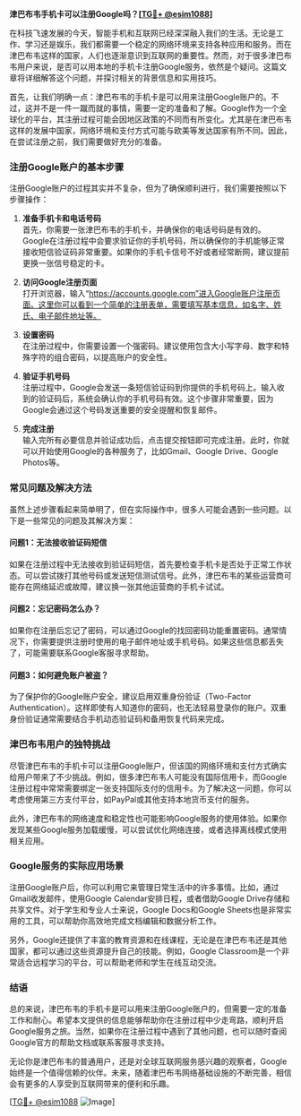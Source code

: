 **津巴布韦手机卡可以注册Google吗？[[TG💪+ @esim1088](https://t.me/s/esim1088)]**

在科技飞速发展的今天，智能手机和互联网已经深深融入我们的生活。无论是工作、学习还是娱乐，我们都需要一个稳定的网络环境来支持各种应用和服务。而在津巴布韦这样的国家，人们也逐渐意识到互联网的重要性。然而，对于很多津巴布韦用户来说，是否可以用本地的手机卡注册Google服务，依然是个疑问。这篇文章将详细解答这个问题，并探讨相关的背景信息和实用技巧。

首先，让我们明确一点：津巴布韦的手机卡是可以用来注册Google账户的。不过，这并不是一件一蹴而就的事情，需要一定的准备和了解。Google作为一个全球化的平台，其注册过程可能会因地区政策的不同而有所变化。尤其是在津巴布韦这样的发展中国家，网络环境和支付方式可能与欧美等发达国家有所不同。因此，在尝试注册之前，我们需要做好充分的准备。

### 注册Google账户的基本步骤

注册Google账户的过程其实并不复杂，但为了确保顺利进行，我们需要按照以下步骤操作：

1. **准备手机卡和电话号码**  
   首先，你需要一张津巴布韦的手机卡，并确保你的电话号码是有效的。Google在注册过程中会要求验证你的手机号码，所以确保你的手机能够正常接收短信验证码非常重要。如果你的手机卡信号不好或者经常断网，建议提前更换一张信号稳定的卡。

2. **访问Google注册页面**  
   打开浏览器，输入“https://accounts.google.com”进入Google账户注册页面。这里你可以看到一个简单的注册表单，需要填写基本信息，如名字、姓氏、电子邮件地址等。

3. **设置密码**  
   在注册过程中，你需要设置一个强密码。建议使用包含大小写字母、数字和特殊字符的组合密码，以提高账户的安全性。

4. **验证手机号码**  
   注册过程中，Google会发送一条短信验证码到你提供的手机号码上。输入收到的验证码后，系统会确认你的手机号码有效。这个步骤非常重要，因为Google会通过这个号码发送重要的安全提醒和恢复邮件。

5. **完成注册**  
   输入完所有必要信息并验证成功后，点击提交按钮即可完成注册。此时，你就可以开始使用Google的各种服务了，比如Gmail、Google Drive、Google Photos等。

### 常见问题及解决方法

虽然上述步骤看起来简单明了，但在实际操作中，很多人可能会遇到一些问题。以下是一些常见的问题及其解决方案：

#### 问题1：无法接收验证码短信  
如果在注册过程中无法接收到验证码短信，首先要检查手机卡是否处于正常工作状态。可以尝试拨打其他号码或发送短信测试信号。此外，津巴布韦的某些运营商可能存在网络延迟或故障，建议换一张其他运营商的手机卡试试。

#### 问题2：忘记密码怎么办？  
如果你在注册后忘记了密码，可以通过Google的找回密码功能重置密码。通常情况下，你需要提供注册时使用的电子邮件地址或手机号码。如果这些信息都丢失了，可能需要联系Google客服寻求帮助。

#### 问题3：如何避免账户被盗？  
为了保护你的Google账户安全，建议启用双重身份验证（Two-Factor Authentication）。这样即使有人知道你的密码，也无法轻易登录你的账户。双重身份验证通常需要结合手机动态验证码和备用恢复代码来完成。

### 津巴布韦用户的独特挑战

尽管津巴布韦的手机卡可以注册Google账户，但该国的网络环境和支付方式确实给用户带来了不少挑战。例如，很多津巴布韦人可能没有国际信用卡，而Google注册过程中常常需要绑定一张支持国际支付的信用卡。为了解决这一问题，你可以考虑使用第三方支付平台，如PayPal或其他支持本地货币支付的服务。

此外，津巴布韦的网络速度和稳定性也可能影响Google服务的使用体验。如果你发现某些Google服务加载缓慢，可以尝试优化网络连接，或者选择离线模式使用相关应用。

### Google服务的实际应用场景

注册Google账户后，你可以利用它来管理日常生活中的许多事情。比如，通过Gmail收发邮件，使用Google Calendar安排日程，或者借助Google Drive存储和共享文件。对于学生和专业人士来说，Google Docs和Google Sheets也是非常实用的工具，可以帮助你高效地完成文档编辑和数据分析工作。

另外，Google还提供了丰富的教育资源和在线课程，无论是在津巴布韦还是其他国家，都可以通过这些资源提升自己的技能。例如，Google Classroom是一个非常适合远程学习的平台，可以帮助老师和学生在线互动交流。

### 结语

总的来说，津巴布韦的手机卡是可以用来注册Google账户的，但需要一定的准备工作和耐心。希望本文提供的信息能够帮助你在注册过程中少走弯路，顺利开启Google服务之旅。当然，如果你在注册过程中遇到了其他问题，也可以随时查阅Google官方的帮助文档或联系客服寻求支持。

无论你是津巴布韦的普通用户，还是对全球互联网服务感兴趣的观察者，Google始终是一个值得信赖的伙伴。未来，随着津巴布韦网络基础设施的不断完善，相信会有更多的人享受到互联网带来的便利和乐趣。

[[TG💪+ @esim1088](https://t.me/s/esim1088) ![Image](https://i.postimg.cc/4NQfJmqS/Snipaste-2025-05-13-00-14-12.png)]